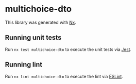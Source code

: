 # multichoice-dto

This library was generated with [Nx](https://nx.dev).

## Running unit tests

Run `nx test multichoice-dto` to execute the unit tests via [Jest](https://jestjs.io).

## Running lint

Run `nx lint multichoice-dto` to execute the lint via [ESLint](https://eslint.org/).
